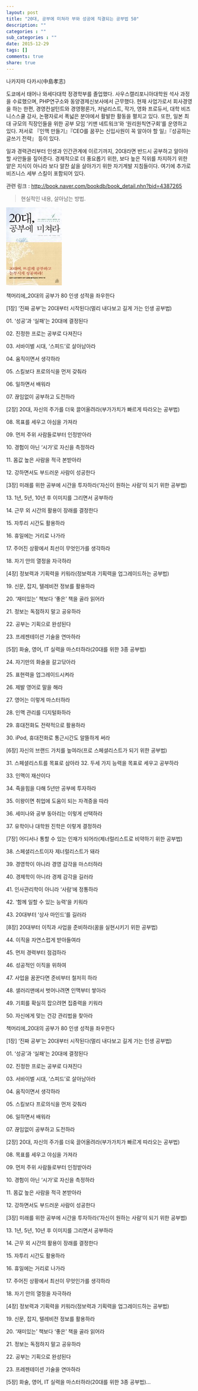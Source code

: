 ```yaml
---
layout: post
title: "20대, 공부에 미쳐라 부와 성공에 직결되는 공부법 50"
description: ""
categories : ""
sub_categories : ""
date: 2015-12-29
tags: []
comments: true
share: true
---
```


나카지마 다카시(中島孝志)

  

도쿄에서 태어나 와세다대학 정경학부를 졸업했다. 사우스캘리포니아대학원 석사 과정을 수료했으며, PHP연구소와 동양경제신보사에서 근무했다.
현재 사업가로서 회사경영을 하는 한편, 경영컨설턴트와 경영평론가, 저널리스트, 작가, 영화 프로듀서, 대학 비즈니스스쿨 강사, 논평자로서
폭넓은 분야에서 활발한 활동을 펼치고 있다. 또한, 일본 최대 규모의 직장인들을 위한 공부 모임 ‘키맨 네트워크’와 ‘원리원칙연구회’를
운영하고 있다. 저서로 『인맥 만들기』『CEO를 꿈꾸는 신입사원이 꼭 알아야 할 일』『성공하는 글쓰기 전략』 등이 있다.

  

  

일과 경력관리부터 인생과 인간관계에 이르기까지, 20대라면 반드시 공부하고 알아야 할 사안들을 짚어준다. 경제적으로 더 풍요롭기 위한, 보다
높은 직위를 차지하기 위한 얕은 지식이 아니라 보다 알찬 삶을 살아가기 위한 자기계발 지침들이다. 여기에 추가로 비즈니스 세부 스킬이
포함되어 있다.

  

관련 링크 : http://book.naver.com/bookdb/book_detail.nhn?bid=4387265

  

> 현실적인 내용, 살아남는 방법.  

  

  

![](/assets/images/posts/458/266A27415959B163143EF3.JPEG)

  
  
  

책머리에_20대의 공부가 80 인생 성적을 좌우한다

[1장] ‘진짜 공부’는 20대부터 시작된다(멀리 내다보고 길게 가는 인생 공부법)

01\. ‘성공’과 ‘실패’는 20대에 결정된다

02\. 진정한 프로는 공부로 다져진다

03\. 서바이벌 시대, ‘스피드’로 살아남아라

04\. 움직이면서 생각하라

05\. 스킬보다 프로의식을 먼저 갖춰라

06\. 일하면서 배워라

07\. 끊임없이 공부하고 도전하라

[2장] 20대, 자신의 주가를 더욱 끌어올려라(부가가치가 빠르게 따라오는 공부법)

08\. 목표를 세우고 야심을 가져라

09\. 먼저 주위 사람들로부터 인정받아라

10\. 경험이 아닌 ‘시가’로 자신을 측정하라

11\. 몸값 높은 사람을 적극 본받아라

12\. 강하면서도 부드러운 사람이 성공한다

[3장] 미래를 위한 공부에 시간을 투자하라(‘자신이 원하는 사람’이 되기 위한 공부법)

13\. 1년, 5년, 10년 후 이미지를 그리면서 공부하라

14\. 근무 외 시간의 활용이 장래를 결정한다

15\. 자투리 시간도 활용하라

16\. 휴일에는 거리로 나가라

17\. 주어진 상황에서 최선이 무엇인가를 생각하라

18\. 자기 안의 열정을 자극하라

[4장] 정보력과 기획력을 키워라(정보력과 기획력을 업그레이드하는 공부법)

19\. 신문, 잡지, 텔레비전 정보를 활용하라

20\. ‘재미있는’ 책보다 ‘좋은’ 책을 골라 읽어라

21\. 정보는 독점하지 말고 공유하라

22\. 공부는 기획으로 완성된다

23\. 프레젠테이션 기술을 연마하라

[5장] 화술, 영어, IT 실력을 마스터하라(20대를 위한 3종 공부법)

24\. 자기만의 화술을 갈고닦아라

25\. 표현력을 업그레이드시켜라

26\. 제발 영어로 말을 해라

27\. 영어는 이렇게 마스터하라

28\. 인맥 관리를 디지털화하라

29\. 휴대전화도 전략적으로 활용하라

30\. iPod, 휴대전화로 통근시간도 알뜰하게 써라

[6장] 자신의 브랜드 가치를 높여라(프로 스페셜리스트가 되기 위한 공부법)

31\. 스페셜리스트를 목표로 삼아라 32. 두세 가지 능력을 목표로 세우고 공부하라

33\. 인맥이 재산이다

34\. 죽을힘을 다해 5년만 공부에 투자하라

35\. 이왕이면 취업에 도움이 되는 자격증을 따라

36\. 세미나와 공부 동아리는 이렇게 선택하라

37\. 유학이나 대학원 진학은 이렇게 결정하라

[7장] 어디서나 통할 수 있는 인재가 되어라(제너럴리스트로 비약하기 위한 공부법)

38\. 스페셜리스트이자 제너럴리스트가 돼라

39\. 경영학이 아니라 경영 감각을 마스터하라

40\. 경제학이 아니라 경제 감각을 길러라

41\. 인사관리학이 아니라 ‘사람’에 정통하라

42\. ‘함께 일할 수 있는 능력’을 키워라

43\. 20대부터 ‘상사 마인드’를 길러라

[8장] 20대부터 이직과 사업을 준비하라(꿈을 실현시키기 위한 공부법)

44\. 이직을 자연스럽게 받아들여라

45\. 먼저 경력부터 점검하라

46\. 성공적인 이직을 위하여

47\. 사업을 꿈꾼다면 준비부터 철저히 하라

48\. 샐러리맨에서 벗어나려면 인맥부터 쌓아라

49\. 기회를 확실히 잡으려면 집중력을 키워라

50\. 자신에게 맞는 건강 관리법을 찾아라

책머리에_20대의 공부가 80 인생 성적을 좌우한다

[1장] ‘진짜 공부’는 20대부터 시작된다(멀리 내다보고 길게 가는 인생 공부법)

01\. ‘성공’과 ‘실패’는 20대에 결정된다

02\. 진정한 프로는 공부로 다져진다

03\. 서바이벌 시대, ‘스피드’로 살아남아라

04\. 움직이면서 생각하라

05\. 스킬보다 프로의식을 먼저 갖춰라

06\. 일하면서 배워라

07\. 끊임없이 공부하고 도전하라

[2장] 20대, 자신의 주가를 더욱 끌어올려라(부가가치가 빠르게 따라오는 공부법)

08\. 목표를 세우고 야심을 가져라

09\. 먼저 주위 사람들로부터 인정받아라

10\. 경험이 아닌 ‘시가’로 자신을 측정하라

11\. 몸값 높은 사람을 적극 본받아라

12\. 강하면서도 부드러운 사람이 성공한다

[3장] 미래를 위한 공부에 시간을 투자하라(‘자신이 원하는 사람’이 되기 위한 공부법)

13\. 1년, 5년, 10년 후 이미지를 그리면서 공부하라

14\. 근무 외 시간의 활용이 장래를 결정한다

15\. 자투리 시간도 활용하라

16\. 휴일에는 거리로 나가라

17\. 주어진 상황에서 최선이 무엇인가를 생각하라

18\. 자기 안의 열정을 자극하라

[4장] 정보력과 기획력을 키워라(정보력과 기획력을 업그레이드하는 공부법)

19\. 신문, 잡지, 텔레비전 정보를 활용하라

20\. ‘재미있는’ 책보다 ‘좋은’ 책을 골라 읽어라

21\. 정보는 독점하지 말고 공유하라

22\. 공부는 기획으로 완성된다

23\. 프레젠테이션 기술을 연마하라

[5장] 화술, 영어, IT 실력을 마스터하라(20대를 위한 3종 공부법)...

